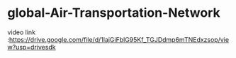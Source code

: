 # global-Air-Transportation-Network

video link :https://drive.google.com/file/d/1lajGiFblG95Kf_TGJDdmp6mTNEdxzsop/view?usp=drivesdk

 
